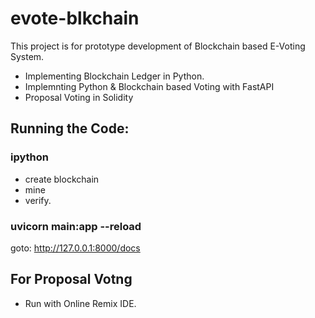 # evote-blkchain

This project is for prototype development of Blockchain based E-Voting System.

- Implementing Blockchain Ledger in Python.
- Implemnting Python & Blockchain based Voting with FastAPI
- Proposal Voting in Solidity



## Running the Code:


### ipython 
- create blockchain
- mine
- verify.


### uvicorn main:app --reload
goto: http://127.0.0.1:8000/docs


## For Proposal Votng

- Run with Online Remix IDE.